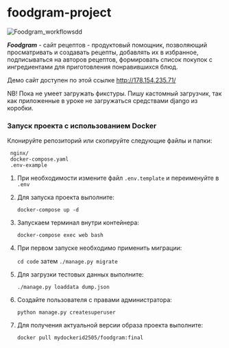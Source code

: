 # foodgram-project

![Foodgram_workflow](https://github.com/BolshakovAndrey/foodgram-project/workflows/Foodgram_workflow/badge.svg)sdd

***Foodgram*** - сайт рецептов - продуктовый помощник, позволяющий просматривать и создавать рецепты,
добавлять их в избранное, подписываться на авторов рецептов, формировать список покупок
с ингредиентами для приготовления понравившихся блюд.

Демо сайт доступен по этой ссылке http://178.154.235.71/

NB! Пока не умеет загружать фикстуры. 
Пишу кастомный загрузчик, так как приложенные в уроке не загружаться средствами django  из коробки.
 
### Запуск проекта с использованием Docker

Клонируйте репозиторий или скопируйте следующие файлы и папки:
   ```
    nginx/
    docker-compose.yaml
    .env-example
   ```
1. При необходимости измените файл `.env.template`
   и переименуйте в `.env`
   

2. Для запуска проекта выполните:

   `docker-compose up -d`
   

3. Запускаем терминал внутри контейнера:
   
   `docker-compose exec web bash`


3. При первом запуске необходимо применить миграции:

   `cd code`  затем `./manage.py migrate`


4. Для загрузки тестовых данных выполните:

   `./manage.py loaddata dump.json`
   

5. Создайте пользователя с правами администратора:

   `python manage.py createsuperuser`


5. Для получения актуальной версии образа проекта выполните:

   `docker pull mydockerid2505/foodgram:final`
  
